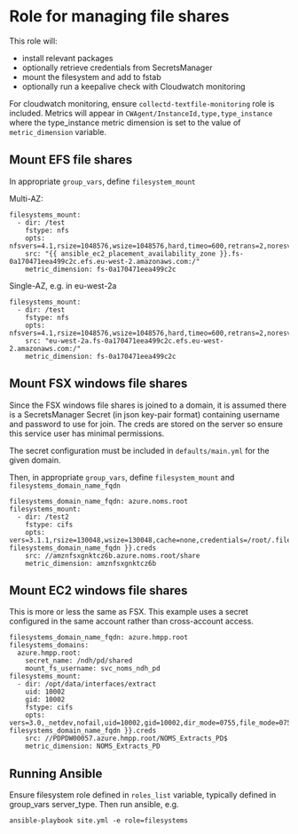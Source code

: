 # Role for managing file shares

This role will:
- install relevant packages
- optionally retrieve credentials from SecretsManager
- mount the filesystem and add to fstab
- optionally run a keepalive check with Cloudwatch monitoring

For cloudwatch monitoring, ensure `collectd-textfile-monitoring` role is included.
Metrics will appear in `CWAgent/InstanceId,type,type_instance` where the
type_instance metric dimension is set to the value of `metric_dimension` variable.

## Mount EFS file shares

In appropriate `group_vars`, define `filesystem_mount`

Multi-AZ:
```
filesystems_mount:
  - dir: /test
    fstype: nfs
    opts: nfsvers=4.1,rsize=1048576,wsize=1048576,hard,timeo=600,retrans=2,noresvport,nofail
    src: "{{ ansible_ec2_placement_availability_zone }}.fs-0a170471eea499c2c.efs.eu-west-2.amazonaws.com:/"
    metric_dimension: fs-0a170471eea499c2c
```

Single-AZ, e.g. in eu-west-2a
```
filesystems_mount:
  - dir: /test
    fstype: nfs
    opts: nfsvers=4.1,rsize=1048576,wsize=1048576,hard,timeo=600,retrans=2,noresvport,nofail
    src: "eu-west-2a.fs-0a170471eea499c2c.efs.eu-west-2.amazonaws.com:/"
    metric_dimension: fs-0a170471eea499c2c
```

## Mount FSX windows file shares

Since the FSX windows file shares is joined to a domain, it is assumed
there is a SecretsManager Secret (in json key-pair format) containing
username and password to use for join. The creds are stored  on the server
so ensure this service user has minimal permissions.

The secret configuration must be included in `defaults/main.yml` for
the given domain.

Then, in appropriate `group_vars`, define `filesystem_mount` and `filesystems_domain_name_fqdn`

```
filesystems_domain_name_fqdn: azure.noms.root
filesystems_mount:
  - dir: /test2
    fstype: cifs
    opts: vers=3.1.1,rsize=130048,wsize=130048,cache=none,credentials=/root/.filesystems/{{ filesystems_domain_name_fqdn }}.creds
    src: //amznfsxgnktcz6b.azure.noms.root/share
    metric_dimension: amznfsxgnktcz6b
```

## Mount EC2 windows file shares

This is more or less the same as FSX. This example uses a secret configured in the same account
rather than cross-account access.

```
filesystems_domain_name_fqdn: azure.hmpp.root
filesystems_domains:
  azure.hmpp.root:
    secret_name: /ndh/pd/shared
    mount_fs_username: svc_noms_ndh_pd
filesystems_mount:
  - dir: /opt/data/interfaces/extract
    uid: 10002
    gid: 10002
    fstype: cifs
    opts: vers=3.0,_netdev,nofail,uid=10002,gid=10002,dir_mode=0755,file_mode=0755,credentials=/root/.filesystems/{{ filesystems_domain_name_fqdn }}.creds
    src: //PDPDW00057.azure.hmpp.root/NOMS_Extracts_PD$
    metric_dimension: NOMS_Extracts_PD
```

## Running Ansible

Ensure filesystem role defined in `roles_list` variable, typically defined
in group_vars server_type. Then run ansible, e.g.

```
ansible-playbook site.yml -e role=filesystems
```
